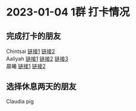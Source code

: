 # 2023-01-04 1群 打卡情况
## 完成打卡的朋友
Chintsai [链接1](http://mmbiz.qpic.cn/mmbiz_jpg/fKBOEML39zpKVdPBfUKgVGBslCZwKbYE74G0e6GQkss2xQGEL3YdshAFSm5oBBXqohjMUL2RicboFtmzlqnLHQA/0) [链接2](http://mmbiz.qpic.cn/mmbiz_jpg/fKBOEML39zpKVdPBfUKgVGBslCZwKbYEhsRKxke9w8VWRr6eUetkJBwIBBkib4FMvO7PDnGyUDfiawL4R5qF1urQ/0) <br>Aaliyah [链接1](http://mmbiz.qpic.cn/mmbiz_jpg/aBaDwGIjEcGcGcxuxNvYgMF0TWQIN8tbWRkTLhY5ricTKbiaEr7NmibWaonP556PME8qBbePLHtNdHU4JcYTkGzuQ/0) [链接2](http://mmbiz.qpic.cn/mmbiz_jpg/aBaDwGIjEcGcGcxuxNvYgMF0TWQIN8tb7RyiaIFZEZIXQtnyHWpnVNWDyryQAPKISHRo0tv5v6yt7EANhdWVwuw/0) [链接3](http://mmbiz.qpic.cn/mmbiz_jpg/aBaDwGIjEcGcGcxuxNvYgMF0TWQIN8tbmlXtd5D5oz7zpKknaN6M9DNusJ7HoyU2qU3gK2O5xMLPuOdJAq6JHA/0) <br>晨曦 [链接1](http://mmbiz.qpic.cn/mmbiz_jpg/4rYayDxu0jXdDibE92Ms5jot2Ee22MBuaFO7dww8r2sPS6X9ibGicUahEyqkOeDib15tRf7OtbQFhkQN2TAZNXQA0g/0) [链接2](http://mmbiz.qpic.cn/mmbiz_jpg/4rYayDxu0jXdDibE92Ms5jot2Ee22MBuajRflEIcN5215xMnnNfjiaBhLNiboRKZFl5oYdFYesWDIRH4Wrsr7rBmQ/0) <br>
## 选择休息两天的朋友
Claudia
pig

